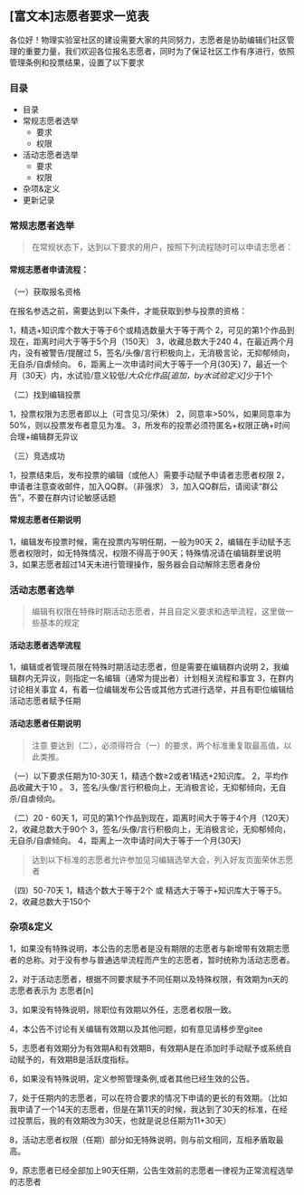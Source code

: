 ## [富文本]志愿者要求一览表


各位好！物理实验室社区的建设需要大家的共同努力，志愿者是协助编辑们社区管理的重要力量，我们欢迎各位报名志愿者，同时为了保证社区工作有序进行，依照管理条例和投票结果，设置了以下要求


### 目录

-   目录
-   常规志愿者选举
       - 要求
       - 权限
-   活动志愿者选举
       - 要求
       - 权限
-   杂项&定义
-   更新记录



### 常规志愿者选举

> 在常规状态下，达到以下要求的用户，按照下列流程随时可以申请志愿者：

#### 常规志愿者申请流程：

（一）获取报名资格

在报名参选之前，需要达到以下条件，才能获取到参与投票的资格：

1，精选+知识库个数大于等于6个或精选数量大于等于两个
2，可见的第1个作品到现在，距离时间大于等于5个月（150天）
3，收藏总数大于240
4，在最近两个月内，没有被警告/提醒过
5，签名/头像/言行积极向上，无消极言论，无抑郁倾向，无自杀/自虐倾向。
6，距离上一次申请时间大于等于一个月(30天)
7，最近一个月（30天）内，水试验/意义较低/<i>大众化作品[追加，by水试验定义]</i>少于1个

（二）找到编辑投票

1，投票权限为志愿者即以上（可含见习/荣休）
2，同意率>50%，如果同意率为50%，则以投票发布者意见为准。
3，所发布的投票必须符匿名+权限正确+时间合理+编辑群无异议

（三）竞选成功

1，投票结束后，发布投票的编辑（或他人）需要手动赋予申请者志愿者权限
2，申请者注意查收邮件，加入QQ群。（非强求）
3，加入QQ群后，请阅读“群公告”，不要在群内讨论敏感话题

#### 常规志愿者任期说明

1，编辑发布投票时候，需在投票内写明任期，一般为90天
2，编辑在手动赋予志愿者权限时，如无特殊情况，权限不得高于90天；特殊情况请在编辑群里说明
3，如果志愿者超过14天未进行管理操作，服务器会自动解除志愿者身份


### 活动志愿者选举

> 编辑有权限在特殊时期活动志愿者，并且自定义要求和选举流程，这里做一些基本的规定


#### 活动志愿者选举流程

1，编辑或者管理员限在特殊时期活动志愿者，但是需要在编辑群内说明
2，我编辑群内无异议，则指定一名编辑（通常为提出者）计划相关流程和事宜
3，在群内讨论相关事宜
4，有着一位编辑发布公告或其他方式进行选举，并且有职位编辑给活动志愿者赋予任期


#### 活动志愿者任期说明
> 注意 要达到（二），必须得符合（一）的要求，两个标准重复取最高值，以此类推。

（一）以下要求任期为10-30天
1，精选个数≥2或者1精选+2知识库。
2，平均作品收藏大于10 。
3，签名/头像/言行积极向上，无消极言论，无抑郁倾向，无自杀/自虐倾向。

（二）20 - 60天
1，可见的第1个作品到现在，距离时间大于等于4个月（120天）
2，收藏总数大于90个
3，签名/头像/言行积极向上，无消极言论，无抑郁倾向，无自杀/自虐倾向。
4，距离上一次申请时间大于等于一个月(30天)

> 达到以下标准的志愿者允许参加见习编辑选举大会，列入好友页面荣休志愿者

（四）50-70天
1，精选个数大于等于2个 或 精选大于等于+知识库大于等于5。
2，收藏总数大于150个



### 杂项&定义

1，如果没有特殊说明，本公告的志愿者是没有期限的志愿者与新增带有效期志愿者的总称。对于没有参与普通选举流程而产生的志愿者，暂时统称为活动志愿者。

2，对于活动志愿者，根据不同要求赋予不同任期以及特殊权限，有效期为n天的志愿者表示为 志愿者[n]

3，如果没有特殊说明，除职位有效期以外任，志愿者权限一致。

4，本公告不讨论有关编辑有效期以及其他问题，如有意见请移步至gitee

5，志愿者有效期分为有效期A和有效期B，有效期A是在添加时手动赋予或系统自动赋予的，有效期B是活跃度指标。

6，如果没有特殊说明，定义参照管理条例,或者其他已经生效的公告。

7，处于任期内的志愿者，可以在符合要求的情况下申请的更长的有效期。（比如我申请了一个14天的志愿者，但是在第11天的时候，我达到了30天的标准，在经过投票后，我的有效期改为30天，也就是说总任期为11+30天）

8，活动志愿者权限（任期）部分如无特殊说明，则与前文相同，互相矛盾取最高。

9，原志愿者已经全部加上90天任期，公告生效前的志愿者一律视为正常流程选举的志愿者
